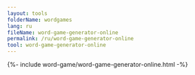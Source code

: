 ```yaml
---
layout: tools
folderName: wordgames
lang: ru
fileName: word-game-generator-online
permalink: /ru/word-game-generator-online
tool: word-game-generator-online
---
```

{%- include word-game/word-game-generator-online.html -%}
